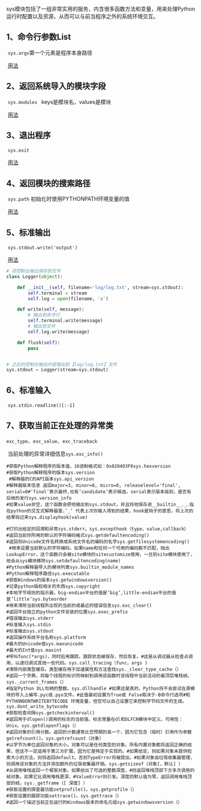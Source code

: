 sys模块包括了一组非常实用的服务，内含很多函数方法和变量，用来处理Python运行时配置以及资源，从而可以与前当程序之外的系统环境交互。

## 1、命令行参数List

​		`sys.argv`第一个元素是程序本身路径

​	[用法](https://www.cnblogs.com/liangmingshen/p/8906148.html)

## 2、返回系统导入的模块字段

​		`sys.modules ` keys是模块名，values是模块

​	[用法](https://www.cnblogs.com/zhaojingyu/p/9069076.html)

## 3、退出程序

​		`sys.exit`

​	[用法](https://www.cnblogs.com/pfeiliu/p/14248303.html)

## 4、返回模块的搜索路径

​		`sys.path` 初始化时使用PYTHONPATH环境变量的值

​	[用法](.\sys.path用法.md)

## 5、标准输出

​		`sys.stdout.write('output') `

​	[用法](https://zhuanlan.zhihu.com/p/377418978)

```python
# 将控制台输出保存到文件
class Logger(object):

    def __init__(self, filename='log/log.txt', stream=sys.stdout):
        self.terminal = stream
        self.log = open(filename, 'a')

    def write(self, message):
        # 输出到命令行
        self.terminal.write(message)
        # 输出到文件
        self.log.write(message)

    def flush(self):
        pass


# 之后的控制台输出内容输出到【log/log.txt】文件
sys.stdout = Logger(stream=sys.stdout)
```



## 6、标准输入

​		`sys.stdin.readline()[:-1]`

## 7、获取当前正在处理的异常类

​		`exc_type`、`exc_value`、`exc_traceback`

​		当前处理的异常详细信息`sys.exc_info() `

```
#获取Python解释程序的版本值，16进制格式如：0x020403F0sys.hexversion    
#获取Python解释程序的版本sys.version     
 #解释器的C的API版本sys.api_version   
#解释器版本信息 返回major=3, minor=6, micro=6, releaselevel='final', serial=0#‘final’表示最终,也有’candidate’表示候选，serial表示版本级别，是否有后继的发行sys.version_info
#如果value非空，这个函数会把他输出到sys.stdout，并且将他保存进__builtin__._.指在python的交互式解释器里，’_’ 代表上次你输入得到的结果，hook是钩子的意思，将上次的结果钩过来sys.displayhook(value)  

#打印出给定的回溯和异常sys.stderr。sys.excepthook（type，value,callback） 
#返回当前你所用的默认的字符编码格式sys.getdefaultencoding()  
#返回将Unicode文件名转换成系统文件名的编码的名字sys.getfilesystemencoding()
 #用来设置当前默认的字符编码，如果name和任何一个可用的编码都不匹配，抛出 LookupError，这个函数只会被site模块的sitecustomize使用，一旦别site模块使用了，他会从sys模块移除sys.setdefaultencoding(name)
#Python解释器导入的模块列表sys.builtin_module_names   
#Python解释程序路径sys.executable       
#获取Windows的版本sys.getwindowsversion()    
#记录python版权相关的东西sys.copyright    
#本地字节规则的指示器，big-endian平台的值是’big’,little-endian平台的值是’little’sys.byteorder     
#用来清除当前线程所出现的当前的或最近的错误信息sys.exc_clear()   
#返回平台独立的python文件安装的位置sys.exec_prefix  
#错误输出sys.stderr       
#标准输入sys.stdin    
#标准输出sys.stdout  
#返回操作系统平台名称sys.platform    
#最大的Unicode值sys.maxunicode   
#最大的Int值sys.maxint     
#呼叫func(*args)，同时启用跟踪。跟踪状态被保存，然后恢复。#这是从调试器从检查点调用，以递归调试其他一些代码。sys.call_tracing（func，args ) 
#清除内部类型缓存。类型缓存用于加速属性和方法查找sys._clear_type_cache（） 
#返回一个字典，将每个线程的标识符映射到调用该函数时该线程中当前活动的最顶层堆栈帧。sys._current_frames（） 
#指定Python DLL句柄的整数。sys.dllhandle #如果这是真的，Python将不会尝试在源模块的导入上编写.pyc或.pyo文件。#此值最初设置为True或 False取决于-B命令行选项#和 PYTHONDONTWRITEBYTECODE 环境变量，但您可以自己设置它来控制字节码文件的生成。sys.dont_write_bytecode 
#获取检查间隔sys.getcheckinterval()
#返回用于dlopen()调用的标志的当前值。标志常量在dl和DLFCN模块中定义。可用性：Unix。sys.getdlopenflags（） 
#返回对象的引用计数。返回的计数通常比您预期的高一个，因为它包含（临时）引用作为参数getrefcount()。sys.getrefcount（对象）
#以字节为单位返回对象的大小。对象可以是任何类型的对象。所有内置对象都将返回正确的结果，但这不一定适用于第三方扩展，因为它是特定于实现的。#如果给定，则如果对象未提供检索大小的方法，则将返回default。否则TypeError将被提出。#如果对象由垃圾收集器管理，则调用该对象的方法并添加额外的垃圾收集器开销。sys.getsizeof（对象[，默认] ） 
#从调用堆栈返回一个框架对象。如果给出了可选的整数深度，#则返回堆栈顶部下方多次调用的帧对象。如果它比调用堆栈更深，#ValueError则引发。深度的默认值为零，返回调用堆栈顶部的帧。sys._getframe（[ 深度] ） 
#获取设置的探查器功能setprofile()。sys.getprofile（） 
#获取设置的跟踪功能settrace()。sys.gettrace（） 
#返回一个描述当前正在运行的Windows版本的命名元组sys.getwindowsversion（）
```